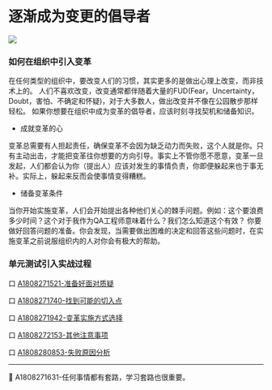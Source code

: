 # 逐渐成为变更的倡导者

![](https://shen89s.github.io/resFiles/r3/变革.png)

### 如何在组织中引入变革

在任何类型的组织中，要改变人们的习惯，其实更多的是做出心理上改变，而非技术上的。
人们不喜欢改变，改变通常都伴随着大量的FUD(Fear，Uncertainty，Doubt，害怕、不确定和怀疑)，对于大多数人，做出改变并不像在公园散步那样轻松。
如果你想要在组织中成为变革的倡导者，应该时刻寻找契机和储备知识。

- 成就变革的心

变革总需要有人担起责任，确保变革不会因为缺乏动力而失败，这个人就是你。只有主动出击，才能把变革往你想要的方向引导。事实上不管你愿不愿意，变革一旦发起，人们都会认为你（提出人）应该对发生的事情负责，你即便躲起来也于事无补。实际上，躲起来反而会使事情变得糟糕。

- 储备变革条件

当你开始实施变革，人们会开始提出各种他们关心的棘手问题。例如：这个要浪费多少时间？这个对于我作为QA工程师意味着什么？我们怎么知道这个有效？
你要做好回答问题的准备。你会发现，当需要做出困难的决定和回答这些问题时，在实施变革之前说服组织内的人对你会有极大的帮助。


### 单元测试引入实战过程

口  [A1808271521-准备好面对质疑](books/逐渐成为变革的倡导者-准备好面对质疑.md)   

口  [A1808271740-找到可能的切入点](books/逐渐成为变革的倡导者-找到可能的切入点.md)   

口  [A1808271942-变革实施方式选择](books/逐渐成为变革的倡导者-变革实施方式选择.md)   

口  [A1808272153-其他注意事项](books/逐渐成为变革的倡导者-其他注意事项.md)   

口  [A1808280853-失败原因分析](books/逐渐成为变革的倡导者-失败原因分析.md)   

* * *
:bell: A1808271631-任何事情都有套路，学习套路也很重要。

